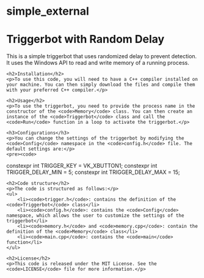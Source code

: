 # simple_external
<!DOCTYPE html>
<html>

<head>
    <meta charset="UTF-8">
    <title>Triggerbot with Random Delay</title>
</head>

<body>
    <h1>Triggerbot with Random Delay</h1>
    <p>This is a simple triggerbot that uses randomized delay to prevent detection. It uses the Windows API to read and write memory of a running process.</p>

    <h2>Installation</h2>
    <p>To use this code, you will need to have a C++ compiler installed on your machine. You can then simply download the files and compile them with your preferred C++ compiler.</p>

    <h2>Usage</h2>
    <p>To use the triggerbot, you need to provide the process name in the constructor of the <code>Memory</code> class. You can then create an instance of the <code>Triggerbot</code> class and call the <code>Run</code> function in a loop to activate the triggerbot.</p>

    <h3>Configurations</h3>
    <p>You can change the settings of the triggerbot by modifying the <code>Config</code> namespace in the <code>config.h</code> file. The default settings are:</p>
    <pre><code>
constexpr int TRIGGER_KEY = VK_XBUTTON1;
constexpr int TRIGGER_DELAY_MIN = 5;
constexpr int TRIGGER_DELAY_MAX = 15;
    </code></pre>

    <h2>Code structure</h2>
    <p>The code is structured as follows:</p>
    <ul>
        <li><code>trigger.h</code>: contains the definition of the <code>Triggerbot</code> class</li>
        <li><code>config.h</code>: contains the <code>Config</code> namespace, which allows the user to customize the settings of the triggerbot</li>
        <li><code>memory.h</code> and <code>memory.cpp</code>: contain the definition of the <code>Memory</code> class</li>
        <li><code>main.cpp</code>: contains the <code>main</code> function</li>
    </ul>

    <h2>License</h2>
    <p>This code is released under the MIT License. See the <code>LICENSE</code> file for more information.</p>
</body>

</html>
